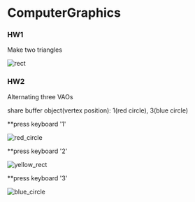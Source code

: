 # ComputerGraphics

### HW1
Make two triangles

![rect](https://user-images.githubusercontent.com/47981169/112272170-2c037b80-8cbf-11eb-8294-8f9fc9c6096c.JPG)


### HW2
Alternating three VAOs

share buffer object(vertex position): 1(red circle), 3(blue circle)

**press keyboard '1'

![red_circle](https://user-images.githubusercontent.com/47981169/112272208-3b82c480-8cbf-11eb-8bce-962f6e1d3aae.JPG)

**press keyboard '2'

![yellow_rect](https://user-images.githubusercontent.com/47981169/112272209-3b82c480-8cbf-11eb-91f7-53d49e226fdf.JPG)

**press keyboard '3'

![blue_circle](https://user-images.githubusercontent.com/47981169/112272207-3a519780-8cbf-11eb-9ce3-01153a73ad6a.JPG)
